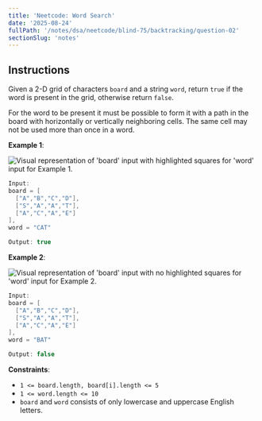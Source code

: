 ```yaml
---
title: 'Neetcode: Word Search'
date: '2025-08-24'
fullPath: '/notes/dsa/neetcode/blind-75/backtracking/question-02'
sectionSlug: 'notes'
---
```


## Instructions

Given a 2-D grid of characters `board` and a string `word`, return `true` if the word is present in the grid, otherwise return `false`.

For the word to be present it must be possible to form it with a path in the board with horizontally or vertically neighboring cells. The same cell may not be used more than once in a word.

**Example 1**:

<img src="https://imagedelivery.net/CLfkmk9Wzy8_9HRyug4EVA/a4639809-0754-4eda-221f-a4cd58bd9c00/public" alt="Visual representation of 'board' input with highlighted squares for 'word' input for Example 1.">

```Java
Input:
board = [
  ["A","B","C","D"],
  ["S","A","A","T"],
  ["A","C","A","E"]
],
word = "CAT"

Output: true
```

**Example 2**:

<img src="https://imagedelivery.net/CLfkmk9Wzy8_9HRyug4EVA/a4639809-0754-4eda-221f-a4cd58bd9c00/public" alt="Visual representation of 'board' input with no highlighted squares for 'word' input for Example 2.">

```Java
Input:
board = [
  ["A","B","C","D"],
  ["S","A","A","T"],
  ["A","C","A","E"]
],
word = "BAT"

Output: false
```

**Constraints**:

- `1 <= board.length, board[i].length <= 5`
- `1 <= word.length <= 10`
- `board` and `word` consists of only lowercase and uppercase English letters.
